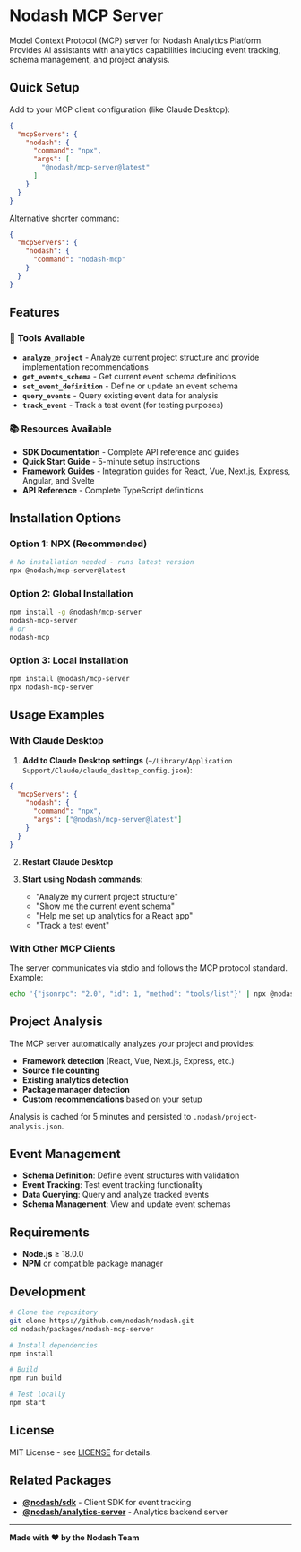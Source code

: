 # Nodash MCP Server

Model Context Protocol (MCP) server for Nodash Analytics Platform. Provides AI assistants with analytics capabilities including event tracking, schema management, and project analysis.

## Quick Setup

Add to your MCP client configuration (like Claude Desktop):

```json
{
  "mcpServers": {
    "nodash": {
      "command": "npx",
      "args": [
        "@nodash/mcp-server@latest"
      ]
    }
  }
}
```

Alternative shorter command:
```json
{
  "mcpServers": {
    "nodash": {
      "command": "nodash-mcp"
    }
  }
}
```

## Features

### 🔧 **Tools Available**
- **`analyze_project`** - Analyze current project structure and provide implementation recommendations
- **`get_events_schema`** - Get current event schema definitions  
- **`set_event_definition`** - Define or update an event schema
- **`query_events`** - Query existing event data for analysis
- **`track_event`** - Track a test event (for testing purposes)

### 📚 **Resources Available**
- **SDK Documentation** - Complete API reference and guides
- **Quick Start Guide** - 5-minute setup instructions
- **Framework Guides** - Integration guides for React, Vue, Next.js, Express, Angular, and Svelte
- **API Reference** - Complete TypeScript definitions

## Installation Options

### Option 1: NPX (Recommended)
```bash
# No installation needed - runs latest version
npx @nodash/mcp-server@latest
```

### Option 2: Global Installation
```bash
npm install -g @nodash/mcp-server
nodash-mcp-server
# or
nodash-mcp
```

### Option 3: Local Installation
```bash
npm install @nodash/mcp-server
npx nodash-mcp-server
```

## Usage Examples

### With Claude Desktop

1. **Add to Claude Desktop settings** (`~/Library/Application Support/Claude/claude_desktop_config.json`):
```json
{
  "mcpServers": {
    "nodash": {
      "command": "npx",
      "args": ["@nodash/mcp-server@latest"]
    }
  }
}
```

2. **Restart Claude Desktop**

3. **Start using Nodash commands**:
   - "Analyze my current project structure"
   - "Show me the current event schema"
   - "Help me set up analytics for a React app"
   - "Track a test event"

### With Other MCP Clients

The server communicates via stdio and follows the MCP protocol standard. Example:

```bash
echo '{"jsonrpc": "2.0", "id": 1, "method": "tools/list"}' | npx @nodash/mcp-server@latest
```

## Project Analysis

The MCP server automatically analyzes your project and provides:
- **Framework detection** (React, Vue, Next.js, Express, etc.)
- **Source file counting**
- **Existing analytics detection**
- **Package manager detection**
- **Custom recommendations** based on your setup

Analysis is cached for 5 minutes and persisted to `.nodash/project-analysis.json`.

## Event Management

- **Schema Definition**: Define event structures with validation
- **Event Tracking**: Test event tracking functionality
- **Data Querying**: Query and analyze tracked events
- **Schema Management**: View and update event schemas

## Requirements

- **Node.js** ≥ 18.0.0
- **NPM** or compatible package manager

## Development

```bash
# Clone the repository
git clone https://github.com/nodash/nodash.git
cd nodash/packages/nodash-mcp-server

# Install dependencies
npm install

# Build
npm run build

# Test locally
npm start
```

## License

MIT License - see [LICENSE](../../LICENSE) for details.

## Related Packages

- **[@nodash/sdk](../nodash-sdk)** - Client SDK for event tracking
- **[@nodash/analytics-server](../nodash-analytics-server)** - Analytics backend server

---

**Made with ❤️ by the Nodash Team** 
